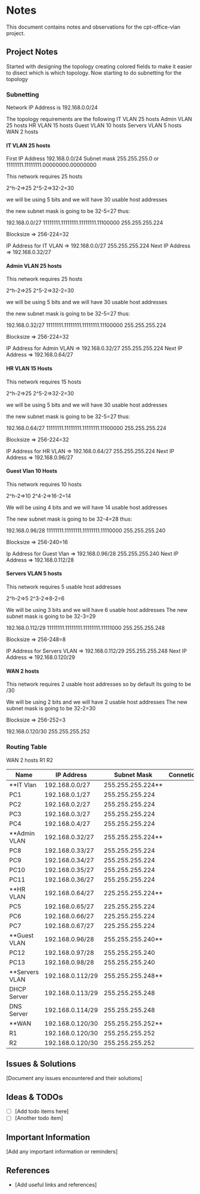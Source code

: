# Notes

This document contains notes and observations for the cpt-office-vlan project.

## Project Notes

Started with designing the topology creating colored fields to make it easier to disect which is which topology.
Now starting to do subnetting for the topology

### Subnetting

Network IP Address is 192.168.0.0/24

The topology requirements are the following
IT VLAN 25 hosts
Admin VLAN 25 hosts
HR VLAN 15 hosts
Guest VLAN 10 hosts
Servers VLAN 5 hosts
WAN 2 hosts

#### IT VLAN 25 hosts

First IP Address 192.168.0.0/24
Subnet mask 255.255.255.0 or 11111111.11111111.00000000.00000000

This network requires 25 hosts 

2^h-2=>25
2^5-2=>32-2=30

we will be using 5 bits and we will have 30 usable host addresses

the new subnet mask is going to be 32-5=27 thus:

192.168.0.0/27
11111111.11111111.11111111.11100000
255.255.255.224

Blocksize => 256-224=32

IP Address for IT VLAN => 192.168.0.0/27 255.255.255.224
Next IP Address => 192.168.0.32/27

#### Admin VLAN 25 hosts

This network requires 25 hosts 

2^h-2=>25
2^5-2=>32-2=30

we will be using 5 bits and we will have 30 usable host addresses

the new subnet mask is going to be 32-5=27 thus:

192.168.0.32/27
11111111.11111111.11111111.11100000
255.255.255.224

Blocksize => 256-224=32

IP Address for Admin VLAN => 192.168.0.32/27 255.255.255.224
Next IP Address => 192.168.0.64/27

#### HR VLAN 15 Hosts

This network requires 15 hosts

2^h-2=>25
2^5-2=>32-2=30

we will be using 5 bits and we will have 30 usable host addresses

the new subnet mask is going to be 32-5=27 thus:

192.168.0.64/27
11111111.11111111.11111111.11100000
255.255.255.224

Blocksize => 256-224=32

IP Address for HR VLAN => 192.168.0.64/27 255.255.255.224
Next IP Address => 192.168.0.96/27

#### Guest Vlan 10 Hosts

This network requires 10 hosts

2^h-2=>10
2^4-2=>16-2=14

We will be using 4 bits and we will have 14 usable host addresses

The new subnet mask is going to be 32-4=28 thus:

192.168.0.96/28
11111111.11111111.11111111.11110000
255.255.255.240

Blocksize => 256-240=16

Ip Address for Guest Vlan => 192.168.0.96/28 255.255.255.240
Next IP Address => 192.168.0.112/28

#### Servers VLAN 5 hosts

This network requires 5 usable host addresses

2^h-2=>5
2^3-2=>8-2=6

We will be using 3 bits and we will have 6 usable host addresses
The new subnet mask is going to be 32-3=29

192.168.0.112/29
11111111.11111111.11111111.11111000
255.255.255.248

Blocksize => 256-248=8

IP Address for Servers VLAN => 192.168.0.112/29 255.255.255.248
Next IP Address => 192.168.0.120/29

#### WAN 2 hosts

This network requires 2 usable host addresses so by default its going to be /30

We will be using 2 bits and we will have 2 usable host addresses
The new subnet mask is going to be 32-2=30

Blocksize => 256-252=3

192.168.0.120/30 255.255.255.252

### Routing Table




WAN 2 hosts
R1
R2

|Name   	|IP Address   	|Subnet Mask   	|Connetion|
|---	|---	|---	|---	|
|**IT Vlan|192.168.0.0/27|255.255.255.224**|
| PC1  	|192.168.0.1/27|255.255.255.224|   	|
| PC2	|192.168.0.2/27|255.255.255.224|   	|
| PC3  	|192.168.0.3/27|255.255.255.224|   	|
| PC4  	|192.168.0.4/27|255.255.255.224|   	|
|**Admin VLAN|192.168.0.32/27|255.255.255.224**|   	|
| PC8  	|192.168.0.33/27|255.255.255.224|   	|
| PC9  	|192.168.0.34/27|255.255.255.224|   	|
| PC10  |192.168.0.35/27|255.255.255.224|   	|
| PC11 	|192.168.0.36/27|255.255.255.224|   	|
|**HR VLAN|192.168.0.64/27|225.255.255.224**|   	|
|  PC5 	|192.168.0.65/27|225.255.255.224|   	|
|  PC6 	|192.168.0.66/27|225.255.255.224|   	|
|  PC7 	|192.168.0.67/27|225.255.255.224|   	|
|**Guest VLAN|192.168.0.96/28|255.255.255.240**|   	|
|  PC12	|192.168.0.97/28|255.255.255.240|   	|
|  PC13	|192.168.0.98/28|255.255.255.240|   	|
|**Servers VLAN|192.168.0.112/29|255.255.255.248**|   	|
|DHCP Server|192.168.0.113/29|255.255.255.248|   	|
|DNS Server|192.168.0.114/29|255.255.255.248|   	|
|**WAN|192.168.0.120/30|255.255.255.252**|   	|
|  R1 	|192.168.0.120/30|255.255.255.252|   	|
|  R2 	|192.168.0.120/30|255.255.255.252|   	|


## Issues & Solutions

[Document any issues encountered and their solutions]

## Ideas & TODOs

- [ ] [Add todo items here]
- [ ] [Another todo item]

## Important Information

[Add any important information or reminders]


## References

- [Add useful links and references]


